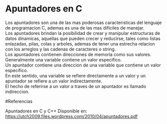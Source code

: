 # Apuntadores en C  

   Los apuntadores son una de las mas poderosas caracteristicas del lenguaje de programacion C, ademas es una de las mas dificiles de manejar.  
   Los apuntadores brindan la posibilidad de crear y manipular estructuras de datos dinamicas, aquellas que pueden crecer y reducirse, tales como listas enlazadas, pilas, colas y arboles, ademas de tener una estrecha relacion con los arreglos y las cadenas de caracteres o string.  
   Los apuntadores contienen direcciones de memoria como sus valores.  
   Generalmente una variable contiene un valor especifico.  
   Un apuntador contiene una direccion de una variable que contiene un valor especifico.  
   En este sentido, una variable se refiere directamente a un valor y un apuntador se refiere a un valor indirectamente.  
   El hecho de referirse a un valor a traves de un apuntador es llamado indireccion.  

#Referencias

Apuntadores en C y C++ Disponible en:  
https://utch2009.files.wordpress.com/2010/04/apuntadores.pdf
